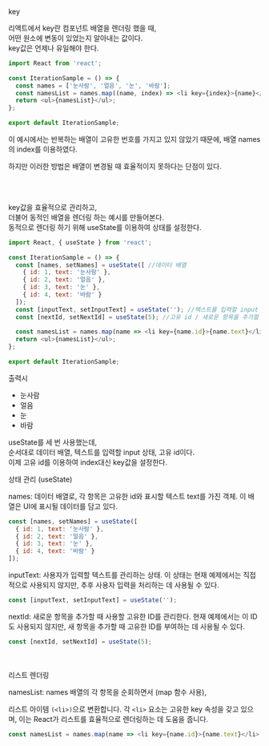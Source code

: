 key

리액트에서 key란 컴포넌트 배열을 렌더링 했을 때, <br>
어떤 원소에 변동이 있었는지 알아내는 값이다. <br>
key값은 언제나 유일해야 한다.


```javascript
import React from 'react';
 
const IterationSample = () => {
  const names = ['눈사람', '얼음', '눈', '바람'];
  const namesList = names.map((name, index) => <li key={index}>{name}</li>);
  return <ul>{namesList}</ul>;
};
 
export default IterationSample;
```


이 예시에서는 반복하는 배열이 고유한 번호를 가지고 있지 않았기 때문에, 배열 names의 index를 이용하였다. 

하지만 이러한 방법은 배열이 변경될 때 효율적이지 못하다는 단점이 있다.

<br><br>


key값을 효율적으로 관리하고, <br>
더불어 동적인 배열을 렌더링 하는 예시를 만들어본다. <br>
동적으로 렌더링 하기 위해 useState를 이용하여 상태를 설정한다.

```javascript
import React, { useState } from 'react';
 
const IterationSample = () => {
  const [names, setNames] = useState([ //데이터 배열
    { id: 1, text: '눈사람' },
    { id: 2, text: '얼음' },
    { id: 3, text: '눈' },
    { id: 4, text: '바람' }
  ]);
  const [inputText, setInputText] = useState(''); //텍스트를 입력할 input 상태
  const [nextId, setNextId] = useState(5); //고유 id / 새로운 항목을 추가할 때 사용할 id
 
  const namesList = names.map(name => <li key={name.id}>{name.text}</li>);
  return <ul>{namesList}</ul>;
};
 
export default IterationSample;


```
 
출력시

- 눈사람
- 얼음
- 눈
- 바람




useState를 세 번 사용했는데, <br>
순서대로 데이터 배열, 텍스트를 입력할 input 상태, 고유 id이다. <br>이제 고유 id를 이용하여 index대신 key값을 설정한다.<br>


상태 관리 (useState)<br>

names: 데이터 배열로, 각 항목은 고유한 id와 표시할 텍스트 text를 가진 객체. 이 배열은 UI에 표시될 데이터를 담고 있다.

```javascript
const [names, setNames] = useState([
  { id: 1, text: '눈사람' },
  { id: 2, text: '얼음' },
  { id: 3, text: '눈' },
  { id: 4, text: '바람' }
]);
```

inputText: 사용자가 입력할 텍스트를 관리하는 상태. 이 상태는 현재 예제에서는 직접적으로 사용되지 않지만, 추후 사용자 입력을 처리하는 데 사용될 수 있다.

```javascript
const [inputText, setInputText] = useState('');
```

nextId: 새로운 항목을 추가할 때 사용할 고유한 ID를 관리한다. 현재 예제에서는 이 ID도 사용되지 않지만, 새 항목을 추가할 때 고유한 ID를 부여하는 데 사용될 수 있다.
```javascript
const [nextId, setNextId] = useState(5);
```

<br><br>
리스트 렌더링

namesList: names 배열의 각 항목을 순회하면서 (map 함수 사용), 

리스트 아이템 ```(<li>)```으로 변환합니다. 
각 ```<li>``` 요소는 고유한 key 속성을 갖고 있으며, 이는 React가 리스트를 효율적으로 렌더링하는 데 도움을 줍니다.

```javascript
const namesList = names.map(name => <li key={name.id}>{name.text}</li>
```


<br><br><br>